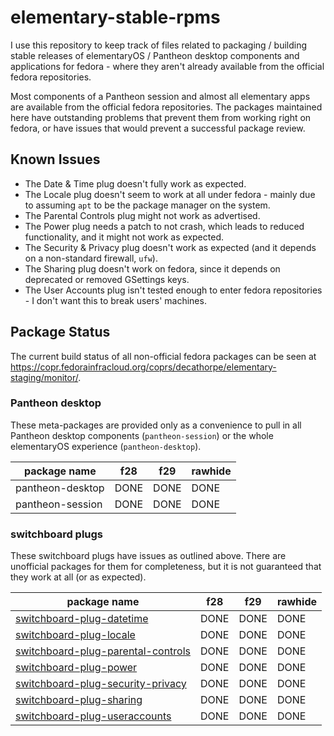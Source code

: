 # elementary-stable-rpms
I use this repository to keep track of files related to packaging / building
stable releases of elementaryOS / Pantheon desktop components and applications
for fedora - where they aren't already available from the official fedora
repositories.

Most components of a Pantheon session and almost all elementary apps are
available from the official fedora repositories. The packages maintained here
have outstanding problems that prevent them from working right on fedora, or
have issues that would prevent a successful package review.


## Known Issues

- The Date & Time plug doesn't fully work as expected.
- The Locale plug doesn't seem to work at all under fedora - mainly due to
  assuming `apt` to be the package manager on the system.
- The Parental Controls plug might not work as advertised.
- The Power plug needs a patch to not crash, which leads to reduced
  functionality, and it might not work as expected.
- The Security & Privacy plug doesn't work as expected (and it depends on a
  non-standard firewall, `ufw`).
- The Sharing plug doesn't work on fedora, since it depends on deprecated or
  removed GSettings keys.
- The User Accounts plug isn't tested enough to enter fedora repositories - I
  don't want this to break users' machines.


## Package Status

The current build status of all non-official fedora packages can be seen at
<https://copr.fedorainfracloud.org/coprs/decathorpe/elementary-staging/monitor/>.


### Pantheon desktop

These meta-packages are provided only as a convenience to pull in all Pantheon
desktop components (`pantheon-session`) or the whole elementaryOS experience
(`pantheon-desktop`).

| package name     | f28  | f29  | rawhide |
| ---------------- | ---- | ---- | ------- |
| pantheon-desktop | DONE | DONE | DONE    |
| pantheon-session | DONE | DONE | DONE    |


### switchboard plugs

These switchboard plugs have issues as outlined above. There are unofficial
packages for them for completeness, but it is not guaranteed that they work at
all (or as expected).

| package name                         | f28  | f29  | rawhide |
| ------------------------------------ | ---- | ---- | ------- |
| [switchboard-plug-datetime]          | DONE | DONE | DONE    |
| [switchboard-plug-locale]            | DONE | DONE | DONE    |
| [switchboard-plug-parental-controls] | DONE | DONE | DONE    |
| [switchboard-plug-power]             | DONE | DONE | DONE    |
| [switchboard-plug-security-privacy]  | DONE | DONE | DONE    |
| [switchboard-plug-sharing]           | DONE | DONE | DONE    |
| [switchboard-plug-useraccounts]      | DONE | DONE | DONE    |


[switchboard-plug-datetime]: https://github.com/elementary/switchboard-plug-datetime
[switchboard-plug-locale]: https://github.com/elementary/switchboard-plug-locale
[switchboard-plug-parental-controls]: https://github.com/elementary/switchboard-plug-parental-controls
[switchboard-plug-power]: https://github.com/elementary/switchboard-plug-power
[switchboard-plug-security-privacy]: https://github.com/elementary/switchboard-plug-security-privacy
[switchboard-plug-sharing]: https://github.com/elementary/switchboard-plug-sharing
[switchboard-plug-useraccounts]: https://github.com/elementary/switchboard-plug-useraccounts


